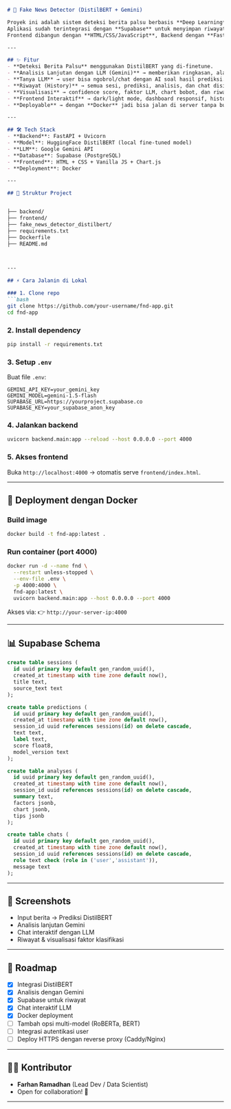 ```markdown
# 📰 Fake News Detector (DistilBERT + Gemini)

Proyek ini adalah sistem deteksi berita palsu berbasis **Deep Learning** (DistilBERT) yang dikombinasikan dengan **Large Language Model (LLM) Gemini** untuk memberikan analisis lanjutan dan alasan klasifikasi.  
Aplikasi sudah terintegrasi dengan **Supabase** untuk menyimpan riwayat prediksi, analisis, dan chat.  
Frontend dibangun dengan **HTML/CSS/JavaScript**, Backend dengan **FastAPI**, dan deployment via **Docker**.

---

## ✨ Fitur
- **Deteksi Berita Palsu** menggunakan DistilBERT yang di-finetune.
- **Analisis Lanjutan dengan LLM (Gemini)** → memberikan ringkasan, alasan klasifikasi, dan insight tambahan.
- **Tanya LLM** → user bisa ngobrol/chat dengan AI soal hasil prediksi.
- **Riwayat (History)** → semua sesi, prediksi, analisis, dan chat disimpan di **Supabase (PostgreSQL)**.
- **Visualisasi** → confidence score, faktor LLM, chart bobot, dan riwayat analisis.
- **Frontend Interaktif** → dark/light mode, dashboard responsif, history panel.
- **Deployable** → dengan **Docker** jadi bisa jalan di server tanpa buka terminal terus.

---

## 🛠️ Tech Stack
- **Backend**: FastAPI + Uvicorn
- **Model**: HuggingFace DistilBERT (local fine-tuned model)
- **LLM**: Google Gemini API
- **Database**: Supabase (PostgreSQL)
- **Frontend**: HTML + CSS + Vanilla JS + Chart.js
- **Deployment**: Docker

---

## 📂 Struktur Project


├── backend/                 
├── frontend/              
├── fake_news_detector_distilbert/ 
├── requirements.txt         
├── Dockerfile               
├── README.md



---

## ⚡ Cara Jalanin di Lokal

### 1. Clone repo
```bash
git clone https://github.com/your-username/fnd-app.git
cd fnd-app
````

### 2. Install dependency

```bash
pip install -r requirements.txt
```

### 3. Setup `.env`

Buat file `.env`:

```env
GEMINI_API_KEY=your_gemini_key
GEMINI_MODEL=gemini-1.5-flash
SUPABASE_URL=https://yourproject.supabase.co
SUPABASE_KEY=your_supabase_anon_key
```

### 4. Jalankan backend

```bash
uvicorn backend.main:app --reload --host 0.0.0.0 --port 4000
```

### 5. Akses frontend

Buka `http://localhost:4000` → otomatis serve `frontend/index.html`.

---

## 🐳 Deployment dengan Docker

### Build image

```bash
docker build -t fnd-app:latest .
```

### Run container (port 4000)

```bash
docker run -d --name fnd \
  --restart unless-stopped \
  --env-file .env \
  -p 4000:4000 \
  fnd-app:latest \
  uvicorn backend.main:app --host 0.0.0.0 --port 4000
```

Akses via:
👉 `http://your-server-ip:4000`

---

## 📊 Supabase Schema

```sql
create table sessions (
  id uuid primary key default gen_random_uuid(),
  created_at timestamp with time zone default now(),
  title text,
  source_text text
);

create table predictions (
  id uuid primary key default gen_random_uuid(),
  created_at timestamp with time zone default now(),
  session_id uuid references sessions(id) on delete cascade,
  text text,
  label text,
  score float8,
  model_version text
);

create table analyses (
  id uuid primary key default gen_random_uuid(),
  created_at timestamp with time zone default now(),
  session_id uuid references sessions(id) on delete cascade,
  summary text,
  factors jsonb,
  chart jsonb,
  tips jsonb
);

create table chats (
  id uuid primary key default gen_random_uuid(),
  created_at timestamp with time zone default now(),
  session_id uuid references sessions(id) on delete cascade,
  role text check (role in ('user','assistant')),
  message text
);
```

---

## 📸 Screenshots

* Input berita → Prediksi DistilBERT
* Analisis lanjutan Gemini
* Chat interaktif dengan LLM
* Riwayat & visualisasi faktor klasifikasi

---

## 🚀 Roadmap

* [x] Integrasi DistilBERT
* [x] Analisis dengan Gemini
* [x] Supabase untuk riwayat
* [x] Chat interaktif LLM
* [x] Docker deployment
* [ ] Tambah opsi multi-model (RoBERTa, BERT)
* [ ] Integrasi autentikasi user
* [ ] Deploy HTTPS dengan reverse proxy (Caddy/Nginx)

---

## 👨‍💻 Kontributor

* **Farhan Ramadhan** (Lead Dev / Data Scientist)
* Open for collaboration! 🚀

---

